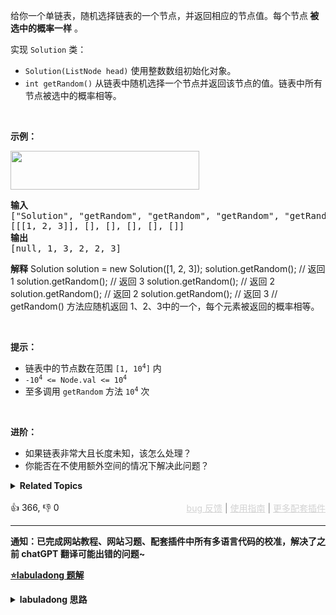 <p>给你一个单链表，随机选择链表的一个节点，并返回相应的节点值。每个节点<strong> 被选中的概率一样</strong> 。</p>

<p>实现 <code>Solution</code> 类：</p>

<ul> 
 <li><code>Solution(ListNode head)</code> 使用整数数组初始化对象。</li> 
 <li><code>int getRandom()</code> 从链表中随机选择一个节点并返回该节点的值。链表中所有节点被选中的概率相等。</li> 
</ul>

<p>&nbsp;</p>

<p><strong>示例：</strong></p> 
<img alt="" src="https://assets.leetcode.com/uploads/2021/03/16/getrand-linked-list.jpg" style="width: 302px; height: 62px;" /> 
<pre>
<strong>输入</strong>
["Solution", "getRandom", "getRandom", "getRandom", "getRandom", "getRandom"]
[[[1, 2, 3]], [], [], [], [], []]
<strong>输出</strong>
[null, 1, 3, 2, 2, 3]
</pre>

<strong>解释</strong>
Solution solution = new Solution([1, 2, 3]);
solution.getRandom(); // 返回 1
solution.getRandom(); // 返回 3
solution.getRandom(); // 返回 2
solution.getRandom(); // 返回 2
solution.getRandom(); // 返回 3
// getRandom() 方法应随机返回 1、2、3中的一个，每个元素被返回的概率相等。</pre>

<p>&nbsp;</p>

<p><strong>提示：</strong></p>

<ul> 
 <li>链表中的节点数在范围 <code>[1, 10<sup>4</sup>]</code> 内</li> 
 <li><code>-10<sup>4</sup> &lt;= Node.val &lt;= 10<sup>4</sup></code></li> 
 <li>至多调用&nbsp;<code>getRandom</code> 方法 <code>10<sup>4</sup></code> 次</li> 
</ul>

<p>&nbsp;</p>

<p><strong>进阶：</strong></p>

<ul> 
 <li>如果链表非常大且长度未知，该怎么处理？</li> 
 <li>你能否在不使用额外空间的情况下解决此问题？</li> 
</ul>

<details><summary><strong>Related Topics</strong></summary>水塘抽样 | 链表 | 数学 | 随机化</details><br>

<div>👍 366, 👎 0<span style='float: right;'><span style='color: gray;'><a href='https://github.com/labuladong/fucking-algorithm/discussions/939' target='_blank' style='color: lightgray;text-decoration: underline;'>bug 反馈</a> | <a href='https://labuladong.online/algo/fname.html?fname=jb插件简介' target='_blank' style='color: lightgray;text-decoration: underline;'>使用指南</a> | <a href='https://labuladong.online/algo/images/others/%E5%85%A8%E5%AE%B6%E6%A1%B6.jpg' target='_blank' style='color: lightgray;text-decoration: underline;'>更多配套插件</a></span></span></div>

<div id="labuladong"><hr>

**通知：已完成网站教程、网站习题、配套插件中所有多语言代码的校准，解决了之前 chatGPT 翻译可能出错的问题~**



<p><strong><a href="https://labuladong.online/algo/slug.html?slug=linked-list-random-node" target="_blank">⭐️labuladong 题解</a></strong></p>
<details><summary><strong>labuladong 思路</strong></summary>

<div id="labuladong_solution_zh">

## 基本思路

这题属于数学题，如何在长度未知的序列（数据流）中**随机**选择一个元素出来？

结论：当你遇到第 `i` 个元素时，应该有 `1/i` 的概率选择该元素，`1 - 1/i` 的概率保持原有的选择。

证明请看详细题解。

**详细题解：[谈谈游戏中的随机算法](https://labuladong.online/algo/frequency-interview/random-algorithm/)**

</div>

**标签：[数学](https://labuladong.online/algo/)，水塘抽样算法，[随机算法](https://labuladong.online/algo/)**

<div id="solution">

## 解法代码



<div class="tab-panel"><div class="tab-nav">
<button data-tab-item="cpp" class="tab-nav-button btn " data-tab-group="default" onclick="switchTab(this)">cpp🤖</button>

<button data-tab-item="python" class="tab-nav-button btn " data-tab-group="default" onclick="switchTab(this)">python🤖</button>

<button data-tab-item="java" class="tab-nav-button btn active" data-tab-group="default" onclick="switchTab(this)">java🟢</button>

<button data-tab-item="go" class="tab-nav-button btn " data-tab-group="default" onclick="switchTab(this)">go🤖</button>

<button data-tab-item="javascript" class="tab-nav-button btn " data-tab-group="default" onclick="switchTab(this)">javascript🤖</button>
</div><div class="tab-content">
<div data-tab-item="cpp" class="tab-item " data-tab-group="default"><div class="highlight">

```cpp
// 注意：cpp 代码由 chatGPT🤖 根据我的 java 代码翻译，旨在帮助不同背景的读者理解算法逻辑。
// 本代码已经通过力扣的测试用例，应该可直接成功提交。

#include <random>

class Solution {

    ListNode* head;
    std::mt19937 gen;

public:
    Solution(ListNode* head) : head(head), gen(std::random_device{}()) {}

    // 返回链表中一个随机节点的值
    int getRandom() {
        int i = 0, res = 0;
        ListNode* p = head;
        // while 循环遍历链表
        while (p != nullptr) {
            i++;
            // 生成一个 [0, i) 之间的整数
            // 这个整数等于 0 的概率就是 1/i
            if (gen() % i == 0) {
                res = p->val;
            }
            p = p->next;
        }
        return res;
    }
};
```

</div></div>

<div data-tab-item="python" class="tab-item " data-tab-group="default"><div class="highlight">

```python
# 注意：python 代码由 chatGPT🤖 根据我的 java 代码翻译，旨在帮助不同背景的读者理解算法逻辑。
# 本代码已经通过力扣的测试用例，应该可直接成功提交。

import random

class ListNode:
    def __init__(self, x):
        self.val = x
        self.next = None

class Solution:

    def __init__(self, head: ListNode):
        self.head = head
    
    # 返回链表中一个随机节点的值
    def getRandom(self) -> int:
        i = 0
        res = 0
        p = self.head
        # while 循环遍历链表
        while p is not None:
            i += 1
            # 生成一个 [0, i) 之间的整数
            # 这个整数等于 0 的概率就是 1/i
            if 0 == random.randint(0, i - 1):
                res = p.val
            p = p.next
        return res
```

</div></div>

<div data-tab-item="java" class="tab-item active" data-tab-group="default"><div class="highlight">

```java
class Solution {

    ListNode head;
    Random r = new Random();

    public Solution(ListNode head) {
        this.head = head;
    }
    
    // 返回链表中一个随机节点的值
    int getRandom() {
        int i = 0, res = 0;
        ListNode p = head;
        // while 循环遍历链表
        while (p != null) {
            i++;
            // 生成一个 [0, i) 之间的整数
            // 这个整数等于 0 的概率就是 1/i
            if (0 == r.nextInt(i)) {
                res = p.val;
            }
            p = p.next;
        }
        return res;
    }
}
```

</div></div>

<div data-tab-item="go" class="tab-item " data-tab-group="default"><div class="highlight">

```go
// 注意：go 代码由 chatGPT🤖 根据我的 java 代码翻译，旨在帮助不同背景的读者理解算法逻辑。
// 本代码已经通过力扣的测试用例，应该可直接成功提交。

type Solution struct {
    head *ListNode
    r    *rand.Rand
}

func Constructor(head *ListNode) Solution {
    return Solution{head: head, r: rand.New(rand.NewSource(time.Now().UnixNano()))}
}

// 返回链表中一个随机节点的值
func (this *Solution) GetRandom() int {
    i, res := 0, 0
    p := this.head
    // while 循环遍历链表
    for p != nil {
        i++
        // 生成一个 [0, i) 之间的整数
        // 这个整数等于 0 的概率就是 1/i
        if this.r.Intn(i) == 0 {
            res = p.Val
        }
        p = p.Next
    }
    return res
}
```

</div></div>

<div data-tab-item="javascript" class="tab-item " data-tab-group="default"><div class="highlight">

```javascript
// 注意：javascript 代码由 chatGPT🤖 根据我的 java 代码翻译，旨在帮助不同背景的读者理解算法逻辑。
// 本代码已经通过力扣的测试用例，应该可直接成功提交。

var Solution = function(head) {
    this.head = head;
    this.r = Math.random;
};

// 返回链表中一个随机节点的值
Solution.prototype.getRandom = function() {
    let i = 0, res = 0;
    let p = this.head;
    // while 循环遍历链表
    while (p !== null) {
        i++;
        // 生成一个 [0, i) 之间的整数
        // 这个整数等于 0 的概率就是 1/i
        if (Math.floor(this.r() * i) === 0) {
            res = p.val;
        }
        p = p.next;
    }
    return res;
};
```

</div></div>
</div></div>

**类似题目**：
  - [384. 打乱数组 🟠](/problems/shuffle-an-array)
  - [398. 随机数索引 🟠](/problems/random-pick-index)

</div>

</details>
</div>

